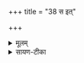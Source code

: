 +++
title = "38 स इत्"

+++


<details><summary>मूलम्</summary>

स इत्ख्षेति॒ सुधि॑त॒ ओक॑सि॒ स्वे ।  
तस्मा॒ इडा॑ पिन्वते विश्व॒दानी॑ ।  
तस्मै॒ विश॑स्स्व॒यमे॒वान॑मन्ति ।  
यस्मि॑न्ब्र॒ह्मा राज॑नि॒ पूर्व॒ एति॑ ।
</details>

<details><summary>सायण-टीका</summary>

12अथ द्वादशीमाह - यस्मिन् **राजनीन्द्रे** **ब्रह्मा** बृहस्पतिः पूर्व **एति** पुरतो गच्छति **स इत्** स एवैन्द्रो राजा **स्वे** स्वकीये **ओकसि** स्थाने **सुधितः** सुखं प्राप्तस्सन् **क्षेति** सीदति ।  
**तस्मै** राज्ञे **इढा** धेनुर् **विश्वदानी** सर्वदा **पिन्वते** प्रीतिं जनयति । **तस्मै** राज्ञे **विशः** प्रजाः **स्वयमेव आनमन्ति** । अत्र राजशब्देनेन्द्रो मनुष्यो वा विवक्षितव्यः ।
</details>
